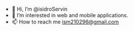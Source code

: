 - 👋 Hi, I’m @isidroServin
- 👀 I’m interested in web and mobile applications.
- 📫 How to reach me ism210296@gmail.com

<!---
isidroServin/isidroServin is a ✨ special ✨ repository because its `README.md` (this file) appears on your GitHub profile.
You can click the Preview link to take a look at your changes.
--->
